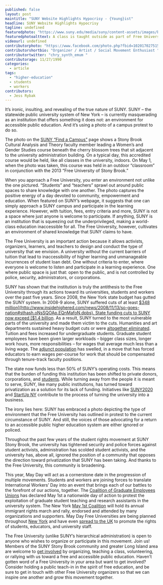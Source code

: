 ```yaml
---
published: false
layout: post
maintitle: "SUNY Website Highlights Hypocrisy - {Young}ist"
headline: SUNY Website Highlights Hypocrisy
tagline: undefined
featuredphoto: "https://www.suny.edu/media/suny/content-assets/images/banner/campuses/stonybrook_class_outside-1056x384.jpg"
featuredphotoalttext: A class is taught outside as part of Free University of Stony Brook in 2013.
videourl: undefined
contributorphoto: "https://www.facebook.com/photo.php?fbid=10201702751594479&set=t.1350810108&type=3&theater"
contributorshortbio: "Organizer / Artist / Social Movement Enthusiast "
contributortwitter: "chry_synth_emum "
contributorage: 11/27/1990
categories: 
  - article
tags: 
  - "higher-education"
  - students
  - workers
contributors: 
  - Jess Rybak
---
```


It’s ironic, insulting, and revealing of the true nature of SUNY. SUNY – the statewide public university system of New York – is currently masquerading as an institution that offers something it does not: an environment for accessible public education. And it’s using a photo of a campus protest to do so.

The photo on the [SUNY “Find a Campus”](https://www.suny.edu/attend/find-a-suny-campus/) page shows a Stony Brook Cultural Analysis and Theory faculty member leading a Women’s and Gender Studies course beneath the cherry blossom trees that sit adjacent to the university administration building. On a typical day, this accredited course would be held, like all classes in the university, indoors. On May 1, when the photo was taken, this course was held in an outdoor “classroom” in conjunction with the 2013 “Free University of Stony Brook.”

When you approach a Free University, you enter an environment not unlike the one pictured. “Students” and “teachers” sprawl out around public spaces to share knowledge with one another. The photo captures the positive energy of a day devoted to community, empowerment and education. When featured on SUNY’s webpage, it suggests that one can simply approach a SUNY campus and participate in the learning experience.  However, with tuition, fees, entry criteria and more, SUNY is not a space where just anyone is welcome to participate. If anything, SUNY is an institution that is squeezing out the underprivileged, making a world-class education inaccessible for all. The Free University, however, cultivates an environment of shared knowledge that SUNY claims to have.

The Free University is an important action because it allows activists, organizers, learners, and teachers to design and conduct the type of university that we envision. A university without the current barriers of tuition that lead to inaccessibility of higher learning and unmanageable incurrences of student loan debt. One without criteria to enter, where everyone is welcome to listen and participate in a learning experience.  One where public space is just that: open to the public, and is not controlled by police, security, administrators, or corporations.
 
SUNY has shown that the institution is truly the antithesis to the Free University through its actions toward its universities, students and workers over the past five years. Since 2008, the New York state budget has gutted the SUNY system. In 2008-9 alone, SUNY suffered cuts of at least [$348 million](http://www.insidehighered.com/news/2008/11/13/so-goes-nation#sthash.oNsSQOAp.EQnMafoN.dpbs). State funding cuts to SUNY now exceed [$1.4 billion](http://chronicle.com/article/NY-Budget-Takes-Another-Bite/126968/).  As a result, SUNY turned to the most vulnerable parts of the university and made them victim to the cuts. Humanities and art departments sustained heavy budget cuts or were [altogether eliminated](http://opinionator.blogs.nytimes.com/2010/10/11/the-crisis-of-the-humanities-officially-arrives/?_php=true&_type=blogs&_php=true&_type=blogs&_php=true&_type=blogs&_r=2). Tuition and fees increased for undergraduate students. Graduate student employees have been given larger workloads – bigger class sizes, longer work hours, more responsibilities – for wages that average much less than a living wage. The [adjunct population](http://zcomm.org/zblogs/inequality-on-campus/) has swelled, in a move that has forced educators to earn wages per-course for work that should be compensated through tenure-track faculty positions.   

The state now funds less than 50% of SUNY’s operating costs. This means that the burden of funding this institution has been shifted to private donors, corporations, and [students](http://www.timesunion.com/opinion/article/Editorial-Bait-and-switch-at-SUNY-5359798.php). While turning away from the people it is meant to serve, SUNY, like many public institutions, has turned toward privatization as a solution for its lack of funding. Initiatives like [SUNY2020](http://www.wnyc.org/story/194980-cuomo-signs-suny2020-legislation/) and [StartUp NY](http://www.insidehighered.com/news/2013/08/14/new-yorks-tax-free-plan-puts-suny-center-economic-development#sthash.qJv1bzrP.dpbs) contribute to the process of turning the university into a business.

The irony lies here: SUNY has embraced a photo depicting the type of environment that the Free University has outlined in protest to the current circumstance of SUNY. And still, the voices of those advocating for a return to an accessible public higher education system are either ignored or policed. 

Throughout the past few years of the student rights movement at SUNY Stony Brook, the university has tightened security and police forces against student activists, administration has scolded student activists, and the university has, above all, ignored the position of a community that opposes the direction toward privatization that SUNY has been taking. And thanks to the Free University, this community is broadening. 

This year, May Day will act as a cornerstone date in the progression of multiple movements. Students and workers are joining forces to translate International Workers’ Day into an event that brings each of our battles to the forefront of our actions, together. The [Coalition of Graduate Employees Unions](https://www.facebook.com/pages/Coalition-of-Graduate-Employee-Unions-CGEU/152542918132929) has declared May 1st a nationwide day of action to protest the exploitation of graduate student teaching and research assistants in the university system. The New York [May 1st Coalition](http://www.may1.info/) will hold its annual immigrant rights march and rally, endorsed and attended by many organizations and supporters. May Day Free Universities are being planned throughout [New York](http://freeuniversitynyc.org/) and have even [spread to the UK](http://reclaimeducation.wordpress.com/activties-announced/) to promote the rights of students, educators, and university staff. 

The Free University (unlike SUNY’s hierarchical administration) is open to anyone who wishes to organize or participate in this movement. Join us! Members of the SUNY Stony Brook community and greater Long Island area are welcome to [get involved](http://maydaystonybrook.org/get-involved/) by organizing, teaching a class, volunteering, or rallying with us toward a free and accessible public education. Haven’t gotten word of a Free University in your area but want to get involved? Consider holding a public teach-in in the spirit of free education, and be sure to get in touch with other Free University organizers so that we can inspire one another and grow this movement together.
